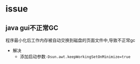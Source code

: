 # issue

## java gui不正常GC

程序最小化后工作内存被自动交换到磁盘的页面文件中,导致不正常gc

- 解决
  - 添加启动参数`-Dsun.awt.keepWorkingSetOnMinimize=true`
